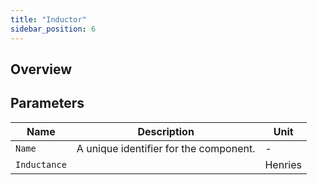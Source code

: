 ```yaml
---
title: "Inductor"
sidebar_position: 6
---
```


## Overview

## Parameters

<div class="properties-table">

| Name         | Description                                       | Unit     |
|--------------|---------------------------------------------------|----------|
| `Name`       | A unique identifier for the component.            | -        |
| `Inductance` |                                                   | Henries  |

</div>